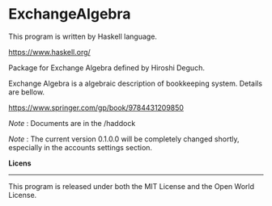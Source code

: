# ExchangeAlgebra
This program is written by Haskell language.

<https://www.haskell.org/>

Package for Exchange Algebra defined by Hiroshi Deguch.

Exchange Algebra is a algebraic description of bookkeeping system. 
Details are bellow.

<https://www.springer.com/gp/book/9784431209850>

_Note_ : Documents are in the /haddock

_Note_ : The current version 0.1.0.0 will be completely changed shortly, 
especially in the accounts settings section.

**Licens**
- - - - - - -
This program is released under both the MIT License and the Open World License.
